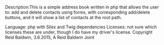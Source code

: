 Description:This is a simple address book written in php that allows the user to:
            add and delete contacts using forms,
            with corresponding add/delete buttons,
            and it will show a list of contacts at the root path.

 Language: php with Silex and Twig dependencies
 Licenses: not sure which licenses these are under,
            though I do have my driver's license.
 Copyright Reid Baldwin, 3.6.2015, A Reid Baldwin Joint
